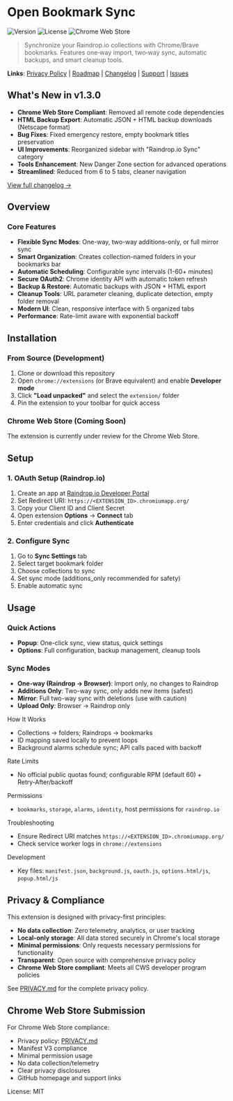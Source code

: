 # Open Bookmark Sync

![Version](https://img.shields.io/badge/version-1.3.0-blue.svg)
![License](https://img.shields.io/badge/license-MIT-green.svg)
![Chrome Web Store](https://img.shields.io/badge/Chrome%20Web%20Store-Compliant-brightgreen.svg)

> Synchronize your Raindrop.io collections with Chrome/Brave bookmarks. Features one‑way import, two‑way sync, automatic backups, and smart cleanup tools.

**Links**: [Privacy Policy](PRIVACY.md) | [Roadmap](ROADMAP.md) | [Changelog](CHANGELOG.md) | [Support](https://buymeacoffee.com/daiquiri) | [Issues](https://github.com/daiquiri-98/open-bookmark-sync/issues)

## What's New in v1.3.0

- **Chrome Web Store Compliant**: Removed all remote code dependencies
- **HTML Backup Export**: Automatic JSON + HTML backup downloads (Netscape format)
- **Bug Fixes**: Fixed emergency restore, empty bookmark titles preservation
- **UI Improvements**: Reorganized sidebar with "Raindrop.io Sync" category
- **Tools Enhancement**: New Danger Zone section for advanced operations
- **Streamlined**: Reduced from 6 to 5 tabs, cleaner navigation

[View full changelog →](CHANGELOG.md)

## Overview

### Core Features
- **Flexible Sync Modes**: One-way, two-way additions-only, or full mirror sync
- **Smart Organization**: Creates collection-named folders in your bookmarks bar
- **Automatic Scheduling**: Configurable sync intervals (1-60+ minutes)
- **Secure OAuth2**: Chrome identity API with automatic token refresh
- **Backup & Restore**: Automatic backups with JSON + HTML export
- **Cleanup Tools**: URL parameter cleaning, duplicate detection, empty folder removal
- **Modern UI**: Clean, responsive interface with 5 organized tabs
- **Performance**: Rate-limit aware with exponential backoff

## Installation

### From Source (Development)
1. Clone or download this repository
2. Open `chrome://extensions` (or Brave equivalent) and enable **Developer mode**
3. Click **"Load unpacked"** and select the `extension/` folder
4. Pin the extension to your toolbar for quick access

### Chrome Web Store (Coming Soon)
The extension is currently under review for the Chrome Web Store.

## Setup

### 1. OAuth Setup (Raindrop.io)
1. Create an app at [Raindrop.io Developer Portal](https://raindrop.io/developer)
2. Set Redirect URI: `https://<EXTENSION_ID>.chromiumapp.org/`
3. Copy your Client ID and Client Secret
4. Open extension **Options** → **Connect** tab
5. Enter credentials and click **Authenticate**

### 2. Configure Sync
1. Go to **Sync Settings** tab
2. Select target bookmark folder
3. Choose collections to sync
4. Set sync mode (additions_only recommended for safety)
5. Enable automatic sync

## Usage

### Quick Actions
- **Popup**: One-click sync, view status, quick settings
- **Options**: Full configuration, backup management, cleanup tools

### Sync Modes
- **One-way (Raindrop → Browser)**: Import only, no changes to Raindrop
- **Additions Only**: Two-way sync, only adds new items (safest)
- **Mirror**: Full two-way sync with deletions (use with caution)
- **Upload Only**: Browser → Raindrop only

How It Works
- Collections → folders; Raindrops → bookmarks
- ID mapping saved locally to prevent loops
- Background alarms schedule sync; API calls paced with backoff

Rate Limits
- No official public quotas found; configurable RPM (default 60) + Retry‑After/backoff

Permissions
- `bookmarks`, `storage`, `alarms`, `identity`, host permissions for `raindrop.io`

Troubleshooting
- Ensure Redirect URI matches `https://<EXTENSION_ID>.chromiumapp.org/`
- Check service worker logs in `chrome://extensions`

Development
- Key files: `manifest.json`, `background.js`, `oauth.js`, `options.html/js`, `popup.html/js`

## Privacy & Compliance

This extension is designed with privacy-first principles:

- **No data collection**: Zero telemetry, analytics, or user tracking
- **Local-only storage**: All data stored securely in Chrome's local storage
- **Minimal permissions**: Only requests necessary permissions for functionality
- **Transparent**: Open source with comprehensive privacy policy
- **Chrome Web Store compliant**: Meets all CWS developer program policies

See [PRIVACY.md](PRIVACY.md) for the complete privacy policy.

## Chrome Web Store Submission

For Chrome Web Store compliance:
- Privacy policy: [PRIVACY.md](PRIVACY.md)
- Manifest V3 compliance
- Minimal permission usage
- No data collection/telemetry
- Clear privacy disclosures
- GitHub homepage and support links

License: MIT
